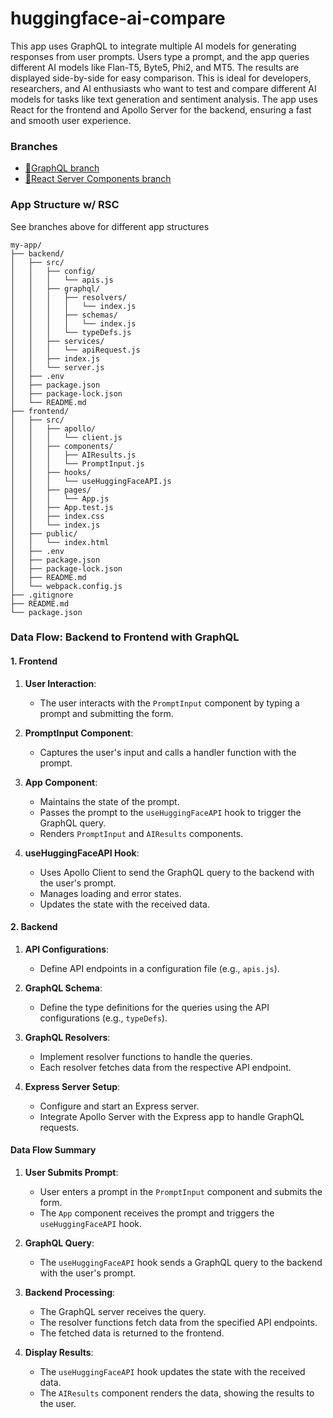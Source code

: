 # huggingface-ai-compare

This app uses GraphQL to integrate multiple AI models for generating responses from user prompts. Users type a prompt, and the app queries different AI models like Flan-T5, Byte5, Phi2, and MT5. The results are displayed side-by-side for easy comparison. This is ideal for developers, researchers, and AI enthusiasts who want to test and compare different AI models for tasks like text generation and sentiment analysis. The app uses React for the frontend and Apollo Server for the backend, ensuring a fast and smooth user experience.

### Branches

- [🌿GraphQL branch](https://github.com/mo-sharif/huggingface-ai-compare/tree/feature/rsc-integration)
- [🌿React Server Components branch](https://github.com/mo-sharif/huggingface-ai-compare/tree/feature/graphql-integration)

### App Structure w/ RSC

See branches above for different app structures

```
my-app/
├── backend/
│   ├── src/
│   │   ├── config/
│   │   │   └── apis.js
│   │   ├── graphql/
│   │   │   ├── resolvers/
│   │   │   │   └── index.js
│   │   │   ├── schemas/
│   │   │   │   └── index.js
│   │   │   └── typeDefs.js
│   │   ├── services/
│   │   │   └── apiRequest.js
│   │   ├── index.js
│   │   └── server.js
│   ├── .env
│   ├── package.json
│   ├── package-lock.json
│   └── README.md
├── frontend/
│   ├── src/
│   │   ├── apollo/
│   │   │   └── client.js
│   │   ├── components/
│   │   │   ├── AIResults.js
│   │   │   └── PromptInput.js
│   │   ├── hooks/
│   │   │   └── useHuggingFaceAPI.js
│   │   ├── pages/
│   │   │   └── App.js
│   │   ├── App.test.js
│   │   ├── index.css
│   │   └── index.js
│   ├── public/
│   │   └── index.html
│   ├── .env
│   ├── package.json
│   ├── package-lock.json
│   ├── README.md
│   └── webpack.config.js
├── .gitignore
├── README.md
└── package.json
```

### Data Flow: Backend to Frontend with GraphQL

#### 1. Frontend

1. **User Interaction**:

   - The user interacts with the `PromptInput` component by typing a prompt and submitting the form.

2. **PromptInput Component**:

   - Captures the user's input and calls a handler function with the prompt.

3. **App Component**:

   - Maintains the state of the prompt.
   - Passes the prompt to the `useHuggingFaceAPI` hook to trigger the GraphQL query.
   - Renders `PromptInput` and `AIResults` components.

4. **useHuggingFaceAPI Hook**:
   - Uses Apollo Client to send the GraphQL query to the backend with the user's prompt.
   - Manages loading and error states.
   - Updates the state with the received data.

#### 2. Backend

1. **API Configurations**:

   - Define API endpoints in a configuration file (e.g., `apis.js`).

2. **GraphQL Schema**:

   - Define the type definitions for the queries using the API configurations (e.g., `typeDefs`).

3. **GraphQL Resolvers**:

   - Implement resolver functions to handle the queries.
   - Each resolver fetches data from the respective API endpoint.

4. **Express Server Setup**:
   - Configure and start an Express server.
   - Integrate Apollo Server with the Express app to handle GraphQL requests.

#### Data Flow Summary

1. **User Submits Prompt**:

   - User enters a prompt in the `PromptInput` component and submits the form.
   - The `App` component receives the prompt and triggers the `useHuggingFaceAPI` hook.

2. **GraphQL Query**:

   - The `useHuggingFaceAPI` hook sends a GraphQL query to the backend with the user's prompt.

3. **Backend Processing**:

   - The GraphQL server receives the query.
   - The resolver functions fetch data from the specified API endpoints.
   - The fetched data is returned to the frontend.

4. **Display Results**:
   - The `useHuggingFaceAPI` hook updates the state with the received data.
   - The `AIResults` component renders the data, showing the results to the user.
